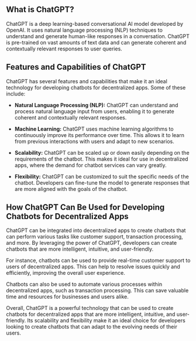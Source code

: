 
What is ChatGPT?
----------------

ChatGPT is a deep learning-based conversational AI model developed by OpenAI. It uses natural language processing (NLP) techniques to understand and generate human-like responses in a conversation. ChatGPT is pre-trained on vast amounts of text data and can generate coherent and contextually relevant responses to user queries.

Features and Capabilities of ChatGPT
------------------------------------

ChatGPT has several features and capabilities that make it an ideal technology for developing chatbots for decentralized apps. Some of these include:

* **Natural Language Processing (NLP):** ChatGPT can understand and process natural language input from users, enabling it to generate coherent and contextually relevant responses.

* **Machine Learning:** ChatGPT uses machine learning algorithms to continuously improve its performance over time. This allows it to learn from previous interactions with users and adapt to new scenarios.

* **Scalability:** ChatGPT can be scaled up or down easily depending on the requirements of the chatbot. This makes it ideal for use in decentralized apps, where the demand for chatbot services can vary greatly.

* **Flexibility:** ChatGPT can be customized to suit the specific needs of the chatbot. Developers can fine-tune the model to generate responses that are more aligned with the goals of the chatbot.

How ChatGPT Can Be Used for Developing Chatbots for Decentralized Apps
----------------------------------------------------------------------

ChatGPT can be integrated into decentralized apps to create chatbots that can perform various tasks like customer support, transaction processing, and more. By leveraging the power of ChatGPT, developers can create chatbots that are more intelligent, intuitive, and user-friendly.

For instance, chatbots can be used to provide real-time customer support to users of decentralized apps. This can help to resolve issues quickly and efficiently, improving the overall user experience.

Chatbots can also be used to automate various processes within decentralized apps, such as transaction processing. This can save valuable time and resources for businesses and users alike.

Overall, ChatGPT is a powerful technology that can be used to create chatbots for decentralized apps that are more intelligent, intuitive, and user-friendly. Its scalability and flexibility make it an ideal choice for developers looking to create chatbots that can adapt to the evolving needs of their users.

